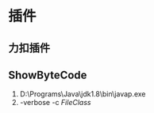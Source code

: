 
# 插件
## 力扣插件

## ShowByteCode

1. D:\Programs\Java\jdk1.8\bin\javap.exe
2. -verbose -c $FileClass$
